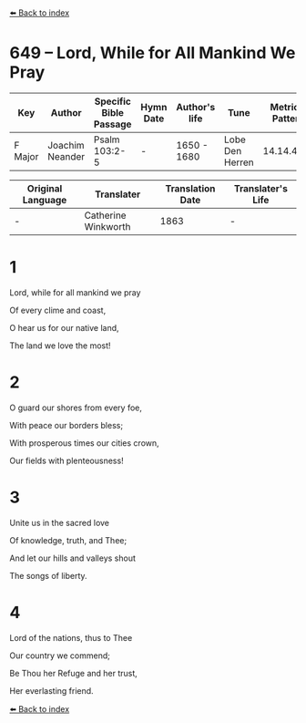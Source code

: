 [⬅️ Back to index](../README.md)

# 649 – Lord, While for All Mankind We Pray

Key | Author   | Specific Bible Passage     |Hymn Date |Author's life |Tune |Metrical Pattern   |Composer/Source                                                                                        
-- | --------- | ---------------------------|----------|--------------|-----|-------------------|-------------   
F Major  | Joachim Neander      | Psalm 103:2-5 | -  | 1650 - 1680 | Lobe Den Herren | 14.14.4.7.8 | Chorale Book for England, 1863 

Original Language | Translater | Translation Date   | Translater's Life     
----------------- | --------- | --------------------|-------------   
\-  | Catherine Winkworth      | 1863 | -  | 1827 - 1878 



# 1

Lord, while for all mankind we pray

Of every clime and coast,

O hear us for our native land,

The land we love the most!



# 2

O guard our shores from every foe,

With peace our borders bless;

With prosperous times our cities crown,

Our fields with plenteousness!



# 3

Unite us in the sacred love

Of knowledge, truth, and Thee;

And let our hills and valleys shout

The songs of liberty.



# 4

Lord of the nations, thus to Thee

Our country we commend;

Be Thou her Refuge and her trust,

Her everlasting friend.

[⬅️ Back to index](../README.md)
